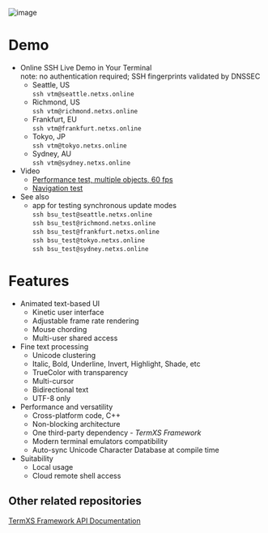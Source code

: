 ![image](https://dice.netxs.online/cloud/vtm/vtm_demo.png)

# Demo
- Online SSH Live Demo in Your Terminal  
note: no authentication required; SSH fingerprints validated by DNSSEC
  - Seattle, US  
    `ssh vtm@seattle.netxs.online`
  - Richmond, US  
    `ssh vtm@richmond.netxs.online`
  - Frankfurt, EU  
    `ssh vtm@frankfurt.netxs.online`
  - Tokyo, JP  
    `ssh vtm@tokyo.netxs.online`
  - Sydney, AU  
    `ssh vtm@sydney.netxs.online`
- Video
  - [Performance test, multiple objects, 60 fps](https://youtu.be/mQVOlCJZZ4w)
  - [Navigation test](https://youtu.be/5h1fJ-es8kQ)
- See also  
  - app for testing synchronous update modes  
  `ssh bsu_test@seattle.netxs.online`  
  `ssh bsu_test@richmond.netxs.online`  
  `ssh bsu_test@frankfurt.netxs.online`  
  `ssh bsu_test@tokyo.netxs.online`  
  `ssh bsu_test@sydney.netxs.online`

# Features
- Animated text-based UI
  - Kinetic user interface
  - Adjustable frame rate rendering
  - Mouse chording
  - Multi-user shared access
- Fine text processing
  - Unicode clustering
  - Italic, Bold, Underline, Invert, Highlight, Shade, etc
  - TrueColor with transparency
  - Multi-cursor
  - Bidirectional text
  - UTF-8 only
- Performance and versatility  
  - Cross-platform code, C++
  - Non-blocking architecture
  - One third-party dependency - _TermXS Framework_
  - Modern terminal emulators compatibility
  - Auto-sync Unicode Character Database at compile time
- Suitability
  - Local usage
  - Cloud remote shell access

## Other related repositories
[TermXS Framework API Documentation](https://github.com/netxs-group/TermXS-Docs)
